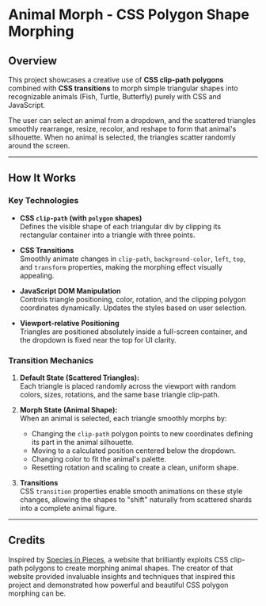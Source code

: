 # Animal Morph - CSS Polygon Shape Morphing

## Overview

This project showcases a creative use of **CSS clip-path polygons** combined with **CSS transitions** to morph simple triangular shapes into recognizable animals (Fish, Turtle, Butterfly) purely with CSS and JavaScript.

The user can select an animal from a dropdown, and the scattered triangles smoothly rearrange, resize, recolor, and reshape to form that animal's silhouette. When no animal is selected, the triangles scatter randomly around the screen.

---

## How It Works

### Key Technologies

- **CSS `clip-path` (with `polygon` shapes)**  
  Defines the visible shape of each triangular div by clipping its rectangular container into a triangle with three points.

- **CSS Transitions**  
  Smoothly animate changes in `clip-path`, `background-color`, `left`, `top`, and `transform` properties, making the morphing effect visually appealing.

- **JavaScript DOM Manipulation**  
  Controls triangle positioning, color, rotation, and the clipping polygon coordinates dynamically. Updates the styles based on user selection.

- **Viewport-relative Positioning**  
  Triangles are positioned absolutely inside a full-screen container, and the dropdown is fixed near the top for UI clarity.

### Transition Mechanics

1. **Default State (Scattered Triangles):**  
   Each triangle is placed randomly across the viewport with random colors, sizes, rotations, and the same base triangle clip-path.

2. **Morph State (Animal Shape):**  
   When an animal is selected, each triangle smoothly morphs by:  
   - Changing the `clip-path` polygon points to new coordinates defining its part in the animal silhouette.  
   - Moving to a calculated position centered below the dropdown.  
   - Changing color to fit the animal's palette.  
   - Resetting rotation and scaling to create a clean, uniform shape.

3. **Transitions**  
   CSS `transition` properties enable smooth animations on these style changes, allowing the shapes to "shift" naturally from scattered shards into a complete animal figure.

---

## Credits

Inspired by [Species in Pieces](http://www.species-in-pieces.com/), a website that brilliantly exploits CSS clip-path polygons to create morphing animal shapes. The creator of that website provided invaluable insights and techniques that inspired this project and demonstrated how powerful and beautiful CSS polygon morphing can be.
